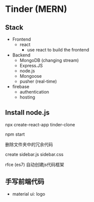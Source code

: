 # Tinder (MERN)
## Stack
- Frontend
  - react
    - use react to build the frontend
- Backend
  - MongoDB (changing stream)
  - Express.JS
  - node.js
  - Mongoose
  - pusher (real-time)
- firebase
  - authentication
  - hosting
## Install node.js
npx create-react-app tinder-clone

npm start

删除文件夹中的冗余代码

create sidebar.js sidebar.css

rfce (es7) 自动创建js代码框架

## 手写前端代码

- material ui: logo <IconButton>

